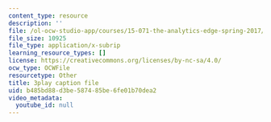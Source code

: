 ```yaml
---
content_type: resource
description: ''
file: /ol-ocw-studio-app/courses/15-071-the-analytics-edge-spring-2017/b485bd88d3be587485be6fe01b70dea2_DU0_NM0mZPE.vtt
file_size: 10925
file_type: application/x-subrip
learning_resource_types: []
license: https://creativecommons.org/licenses/by-nc-sa/4.0/
ocw_type: OCWFile
resourcetype: Other
title: 3play caption file
uid: b485bd88-d3be-5874-85be-6fe01b70dea2
video_metadata:
  youtube_id: null
---
```

